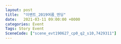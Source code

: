 ```yaml
---
layout: post
title:  "이벤트_2019여름_엔딩"
date:   2021-03-11 09:00:00 +0000
categories: Event
Tags: Story Event
SceneCode: ["scene_evt190627_cp0_q2_s10,7429311"]
---
```

